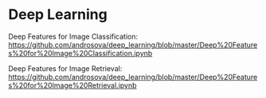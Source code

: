 # Deep Learning

Deep Features for Image Classification: https://github.com/androsova/deep_learning/blob/master/Deep%20Features%20for%20Image%20Classification.ipynb

Deep Features for Image Retrieval: https://github.com/androsova/deep_learning/blob/master/Deep%20Features%20for%20Image%20Retrieval.ipynb

